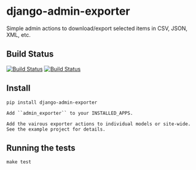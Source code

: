django-admin-exporter
=====================

Simple admin actions to download/export selected items in CSV, JSON, XML, etc.

Build Status
------------

[![Build Status](https://travis-ci.org/RyanBalfanz/django-admin-exporter.png?branch=master)](https://travis-ci.org/RyanBalfanz/django-admin-exporter)
[![Build Status](https://travis-ci.org/RyanBalfanz/django-admin-exporter.png?branch=develop)](https://travis-ci.org/RyanBalfanz/django-admin-exporter)

Install
-------

	pip install django-admin-exporter

	Add ``admin_exporter`` to your INSTALLED_APPS.

	Add the vairous exporter actions to individual models or site-wide. See the example project for details.

Running the tests
-----------------

	make test
